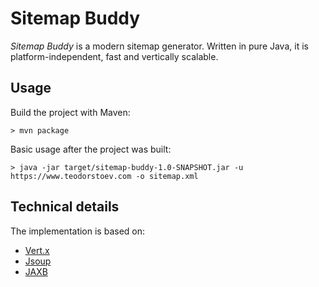 # Sitemap Buddy

*Sitemap Buddy* is a modern sitemap generator. Written in pure Java, it is platform-independent, fast and vertically scalable.

## Usage

Build the project with Maven:
```
> mvn package
```

Basic usage after the project was built:

```
> java -jar target/sitemap-buddy-1.0-SNAPSHOT.jar -u https://www.teodorstoev.com -o sitemap.xml
```

## Technical details

The implementation is based on:

- [Vert.x](http://vertx.io/)
- [Jsoup](https://jsoup.org/)
- [JAXB](https://en.wikipedia.org/wiki/Java_Architecture_for_XML_Binding)